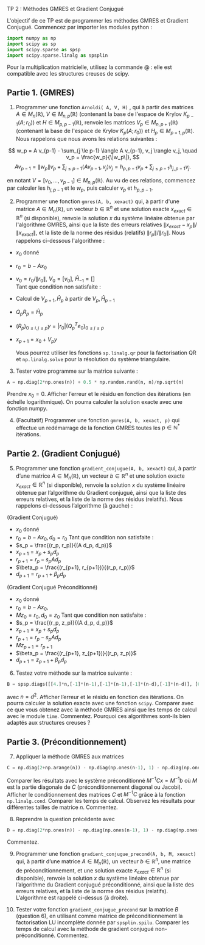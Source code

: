 TP 2 : Méthodes GMRES et Gradient Conjugué

L'objectif de ce TP est de programmer les méthodes GMRES et Gradient Conjugué. Commencez par importer les modules python :

```python
import numpy as np 
import scipy as sp 
import scipy.sparse as spsp 
import scipy.sparse.linalg as spsplin
```

Pour la multiplication matricielle, utilisez la commande @ : elle est compatible avec les structures creuses de scipy.

## Partie 1. (GMRES)

1. Programmer une fonction `Arnoldi( A, V, H)` , qui à partir des matrices $A \in M_n(\mathbb{R})$, $V \in M_{n,p}(\mathbb{R})$ (contenant la base de l'espace de Krylov $K_{p-1}(A; r_0)$) et $H \in M_{p,p-1}(\mathbb{R})$, renvoie les matrices $V_p \in M_{n,p+1}(\mathbb{R})$ (contenant la base de l'espace de Krylov $K_p(A; r_0)$) et $H_p \in M_{p+1,p}(\mathbb{R})$. Nous rappelons que nous avons les relations suivantes :

$$
w_p = A v_{p-1} - \sum_{j \le p-1} \langle A v_{p-1}, v_j \rangle v_j, \quad v_p = \frac{w_p}{\|w_p\|},
$$
$$
A v_{p-1} = \|w_p\| v_p + \sum_{j \le p-1} \langle A v_{p-1}, v_j \rangle v_j = h_{p,p-1} v_p + \sum_{j \le p-1} h_{j,p-1} v_j.
$$

en notant $V = [v_0, \dots, v_{p-1}] \in M_{n,p}(\mathbb{R})$. Au vu de ces relations, commencez par calculer les $h_{j,p-1}$ et le $w_p$, puis calculer $v_p$ et $h_{p,p-1}$.
    
2. Programmer une fonction `gmres(A, b, xexact)` qui, à partir d'une matrice $A \in M_n(\mathbb{R})$, un vecteur $b \in \mathbb{R}^n$ et une solution exacte $x_{exact} \in \mathbb{R}^n$ (si disponible), renvoie la solution $x$ du système linéaire obtenue par l'algorithme GMRES, ainsi que la liste des erreurs relatives $\|x_{exact} - x_p\|/\|x_{exact}\|$, et la liste de la norme des résidus (relatifs) $\|r_p\|/\|r_0\|$. Nous rappelons ci-dessous l'algorithme :

- $x_0$ donné
- $r_0 = b - A x_0$
- $v_0 = r_0 / \|r_0\|$, $V_0 = [v_0]$, $\hat{H}_{-1} = [ ]$  
Tant que condition non satisfaite :
- Calcul de $V_{p+1}, \hat{H}_p$ à partir de $V_p, \hat{H}_{p-1}$
- $Q_p R_p = \hat{H}_p$
- $(R_p)_{0 \le i,j \le p} y = |r_0| (Q_p^T e_0)_{0 \le j \le p}$
- $x_{p+1} = x_0 + V_p y$

	Vous pourrez utiliser les fonctions `sp.linalg.qr` pour la factorisation QR et `np.linalg.solve` pour la résolution du système triangulaire.

3. Tester votre programme sur la matrice suivante :

```python
A = np.diag(2*np.ones(n)) + 0.5 * np.random.rand(n, n)/np.sqrt(n)
```

Prendre $x_0 = 0$. Afficher l’erreur et le résidu en fonction des itérations (en échelle logarithmique). On pourra calculer la solution exacte avec une fonction numpy.

4. (Facultatif) Programmer une fonction `gmres(A, b, xexact, p)` qui effectue un redémarrage de la fonction GMRES toutes les $p \in \mathbb{N}^*$ itérations.
    

## Partie 2. (Gradient Conjugué) 

5. Programmer une fonction `gradient_conjugue(A, b, xexact)` qui, à partir d’une matrice $A \in M_n(\mathbb{R})$, un vecteur $b \in \mathbb{R}^n$ et une solution exacte $x_{exact} \in \mathbb{R}^n$ (si disponible), renvoie la solution $x$ du système linéaire obtenue par l’algorithme du Gradient conjugué, ainsi que la liste des erreurs relatives, et la liste de la norme des résidus (relatifs). Nous rappelons ci-dessous l’algorithme (à gauche) :

(Gradient Conjugué)
- $x_0$ donné
- $r_0 = b - A x_0, d_0 = r_0$
Tant que condition non satisfaite :
- $s_p = \frac{(r_p, r_p)}{(A d_p, d_p)}$
- $x_{p+1} = x_p + s_p d_p$
- $r_{p+1} = r_p - s_p A d_p$
- $\beta_p = \frac{(r_{p+1}, r_{p+1})}{(r_p, r_p)}$
- $d_{p+1} = r_{p+1} + \beta_p d_p$

(Gradient Conjugué Préconditionné)
- $x_0$ donné
- $r_0 = b - A x_0,$
- $M z_0 = r_0, d_0 = z_0$
Tant que condition non satisfaite :
- $s_p = \frac{(r_p, z_p)}{(A d_p, d_p)}$
- $x_{p+1} = x_p + s_p d_p$
- $r_{p+1} = r_p - s_p A d_p$
- $M z_{p+1} = r_{p+1}$
- $\beta_p = \frac{(r_{p+1}, z_{p+1})}{(r_p, z_p)}$
- $d_{p+1} = z_{p+1} + \beta_p d_p$

6. Testez votre méthode sur la matrice suivante :

```python
B = spsp.diags([[4.]*n,[-1]*(n-1),[-1]*(n-1),[-1]*(n-d),[-1]*(n-d)], [0,1,-1,d,-d])
```

avec $n = d^2$. Afficher l’erreur et le résidu en fonction des itérations. On pourra calculer la solution exacte avec une fonction `scipy`. Comparer avec ce que vous obtenez avec la méthode GMRES ainsi que les temps de calcul avec le module `time`. Commentez. Pourquoi ces algorithmes sont-ils bien adaptés aux structures creuses ?

## Partie 3. (Préconditionnement)

7. Appliquer la méthode GMRES aux matrices
```python
C = np.diag(2+np.arange(n)) - np.diag(np.ones(n-1), 1) - np.diag(np.ones(n-1), -1)
```
Comparer les résultats avec le système préconditionné $M^{-1} C x = M^{-1} b$ où $M$ est la partie diagonale de $C$ (préconditionnement diagonal ou Jacobi). Afficher le conditionnement des matrices $C$ et $M^{-1} C$ grâce à la fonction `np.linalg.cond`. Comparer les temps de calcul. Observez les résultats pour différentes tailles de matrice $n$. Commentez.

8. Reprendre la question précédente avec

```python
D = np.diag(2*np.ones(n)) - np.diag(np.ones(n-1), 1) - np.diag(np.ones(n-1), -1)
```

Commentez. 

9. Programmer une fonction `gradient_conjugue_precond(A, b, M, xexact)` qui, à partir d’une matrice $A \in M_n(\mathbb{R})$, un vecteur $b \in \mathbb{R}^n$, une matrice de préconditionnement, et une solution exacte $x_{exact} \in \mathbb{R}^n$ (si disponible), renvoie la solution $x$ du système linéaire obtenue par l’algorithme du Gradient conjugué préconditionné, ainsi que la liste des erreurs relatives, et la liste de la norme des résidus (relatifs). L’algorithme est rappelé ci-dessus (à droite).

10. Tester votre fonction `gradient_conjugue_precond` sur la matrice $B$ (question 6), en utilisant comme matrice de préconditionnement la factorisation LU incomplète donnée par `spsplin.spilu`. Comparer les temps de calcul avec la méthode de gradient conjugué non-préconditionné. Commentez.


